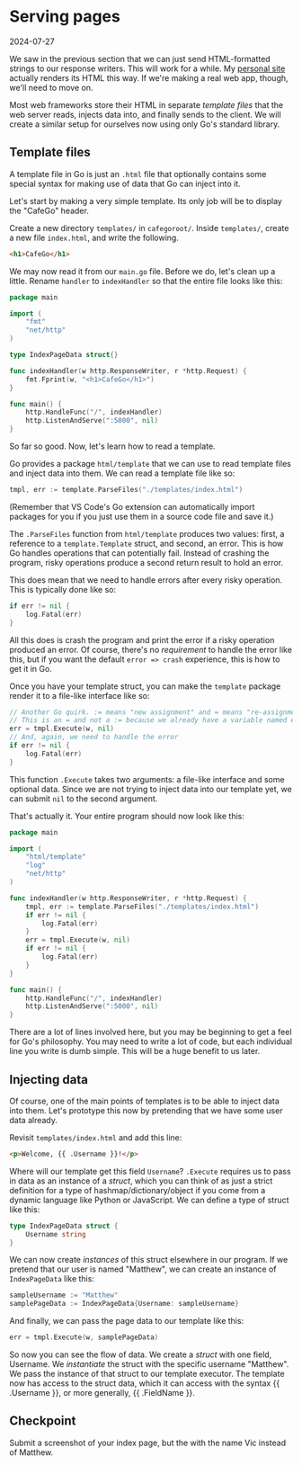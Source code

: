 # Serving pages

2024-07-27

We saw in the previous section that we can just send HTML-formatted strings to our response writers. This will work for a while. My [personal site](https://joeilagan.com) actually renders its HTML this way. If we're making a real web app, though, we'll need to move on.

Most web frameworks store their HTML in separate _template files_ that the web server reads, injects data into, and finally sends to the client. We will create a similar setup for ourselves now using only Go's standard library.

## Template files

A template file in Go is just an `.html` file that optionally contains some special syntax for making use of data that Go can inject into it.

Let's start by making a very simple template. Its only job will be to display the "CafeGo" header.

Create a new directory `templates/` in `cafegoroot/`. Inside `templates/`, create a new file `index.html`, and write the following.

```html
<h1>CafeGo</h1>
```

We may now read it from our `main.go` file. Before we do, let's clean up a little. Rename `handler` to `indexHandler` so that the entire file looks like this:

```go
package main

import (
    "fmt"
	"net/http"
)

type IndexPageData struct{}

func indexHandler(w http.ResponseWriter, r *http.Request) {
    fmt.Fprint(w, "<h1>CafeGo</h1>")
}

func main() {
	http.HandleFunc("/", indexHandler)
	http.ListenAndServe(":5000", nil)
}
```

So far so good. Now, let's learn how to read a template.

Go provides a package `html/template` that we can use to read template files and inject data into them. We can read a template file like so:

```go
tmpl, err := template.ParseFiles("./templates/index.html")
```

(Remember that VS Code's Go extension can automatically import packages for you if you just use them in a source code file and save it.)

The `.ParseFiles` function from `html/template` produces two values: first, a reference to a `template.Template` struct, and second, an error. This is how Go handles operations that can potentially fail. Instead of crashing the program, risky operations produce a second return result to hold an error.

This does mean that we need to handle errors after every risky operation. This is typically done like so:

```go
if err != nil {
    log.Fatal(err)
}
```

All this does is crash the program and print the error if a risky operation produced an error. Of course, there's no _requirement_ to handle the error like this, but if you want the default `error => crash` experience, this is how to get it in Go.

Once you have your template struct, you can make the `template` package render it to a file-like interface like so:

```go
// Another Go quirk. := means "new assignment" and = means "re-assignment."
// This is an = and not a := because we already have a variable named err, we are just shadowing it.
err = tmpl.Execute(w, nil)
// And, again, we need to handle the error
if err != nil {
    log.Fatal(err)
}
```

This function `.Execute` takes two arguments: a file-like interface and some optional data. Since we are not trying to inject data into our template yet, we can submit `nil` to the second argument.

That's actually it. Your entire program should now look like this:

```go
package main

import (
	"html/template"
	"log"
	"net/http"
)

func indexHandler(w http.ResponseWriter, r *http.Request) {
	tmpl, err := template.ParseFiles("./templates/index.html")
	if err != nil {
		log.Fatal(err)
	}
	err = tmpl.Execute(w, nil)
	if err != nil {
		log.Fatal(err)
	}
}

func main() {
	http.HandleFunc("/", indexHandler)
	http.ListenAndServe(":5000", nil)
}
```

There are a lot of lines involved here, but you may be beginning to get a feel for Go's philosophy. You may need to write a lot of code, but each individual line you write is dumb simple. This will be a huge benefit to us later.

## Injecting data

Of course, one of the main points of templates is to be able to inject data into them. Let's prototype this now by pretending that we have some user data already.

Revisit `templates/index.html` and add this line:

```html
<p>Welcome, {{ .Username }}!</p>
```

Where will our template get this field `Username`? `.Execute` requires us to pass in data as an instance of a _struct_, which you can think of as just a strict definition for a type of hashmap/dictionary/object if you come from a dynamic language like Python or JavaScript. We can define a type of struct like this:

```go
type IndexPageData struct {
	Username string
}
```

We can now create _instances_ of this struct elsewhere in our program. If we pretend that our user is named "Matthew", we can create an instance of `IndexPageData` like this:

```go
sampleUsername := "Matthew"
samplePageData := IndexPageData{Username: sampleUsername}
```

And finally, we can pass the page data to our template like this:

```go
err = tmpl.Execute(w, samplePageData)
```

So now you can see the flow of data. We create a _struct_ with one field, Username. We _instantiate_ the struct with the specific username "Matthew". We pass the instance of that struct to our template executor. The template now has access to the struct data, which it can access with the syntax {{ .Username }}, or more generally, {{ .FieldName }}.

## Checkpoint

Submit a screenshot of your index page, but the with the name Vic instead of Matthew.
